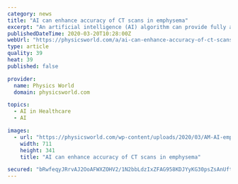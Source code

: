 ```yaml
---
category: news
title: "AI can enhance accuracy of CT scans in emphysema"
excerpt: "An artificial intelligence (AI) algorithm can provide fully automated ... as part of an imaging biomarker for patients with COPD to shape the individual therapy of patients as a common diagnostic tool, in combination with pulmonary function tests.”"
publishedDateTime: 2020-03-20T10:28:00Z
webUrl: "https://physicsworld.com/a/ai-can-enhance-accuracy-of-ct-scans-in-emphysema/"
type: article
quality: 39
heat: 39
published: false

provider:
  name: Physics World
  domain: physicsworld.com

topics:
  - AI in Healthcare
  - AI

images:
  - url: "https://physicsworld.com/wp-content/uploads/2020/03/AM-AI-emphysema-featued.jpg"
    width: 711
    height: 341
    title: "AI can enhance accuracy of CT scans in emphysema"

secured: "bRwfeqyJRrvAJ2OoAFWXZOHV2/1N2bbLdzIxZFAG958KDJYyKG30psZsAnUftTq5KdnrOFTZZnGTMu1rckKNZCZ0ZMGwSIKKV0jG1Eoes2DWgbnqSiaJ0YYSjZXmzsRvaZe6MsSQ9qUl2HRl8v3MPQSoAkoHYYREX1jQDNT3XyDlIL08GOIWpxzBcYAnXONqRv2vx6v7ht2Vu56biSgwmgxwkzWS4+ePDnWgpu2oOXIEQXf3nVcKSYMj29XAhbj04Ryg+vxp2eK2nfSTrIyoeiG9rdcJ7DNZqaEqSVK9vRB2YkUzcfCVsQqNfQVq6GiTBeO76JCRD7XNeOGEX1lMrSxXvlvN9u4nMjLM8WniXFjY0VjQ6OPSAp/D5pQgnMLWXo0YI4Ci4RIu1jhfKgrsYlNcu9WywSfhqW/b7qY5fXU/NSqla+utfWvgN8iCg7mMPXuVGc0j2nDKY5MeJ6U37QAsnDh0dZJdWkq17M23mRo=;CvXGSI7H2lmKPw1Gz7eDVQ=="
---
```


